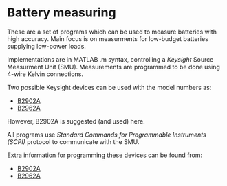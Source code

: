 # Battery measuring 
These are a set of programs which can be used to measure batteries with high accuracy.
Main focus is on measurments for low-budget batteries supplying low-power loads.

Implementations are in MATLAB .m syntax, controlling a *Keysight* Source Measurment Unit (SMU).
Measurements are programmed to be done using 4-wire Kelvin connections.

Two possible Keysight devices can be used with the model numbers as:
* [B2902A][1]
* [B2962A][2]

However, B2902A is suggested (and used) here.

All programs use *Standard Commands for Programmable Instruments (SCPI)* protocol to communicate with the SMU.

Extra information for programming these devices can be found from:

* [B2902A][3]
* [B2962A][4]


[1]: https://www.keysight.com/en/pd-1983585-pn-B2902A/precision-source-measure-unit-2-ch-100-fa-210-v-3-a-dc-105-a-pulse?cc=DE&lc=ger
[2]: https://www.keysight.com/en/pd-2149912-pn-B2962A/65-digit-low-noise-power-source?cc=DE&lc=ger
[3]: https://www.keysight.com/main/gated.jspx?lb=1&gatedId=1240049&cc=DE&lc=ger&parentContId=1983585&parentContType=pt&parentNid=-33504.978795&fileType=VIEWABLE
[4]: https://www.keysight.com/main/gated.jspx?lb=1&gatedId=1407826&cc=DE&lc=ger&parentContId=2149912&parentContType=pt&parentNid=-35489.1035017&fileType=VIEWABLE